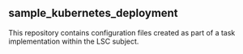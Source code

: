 ## sample_kubernetes_deployment

This repository contains configuration files created as part of a task implementation within the LSC subject.
